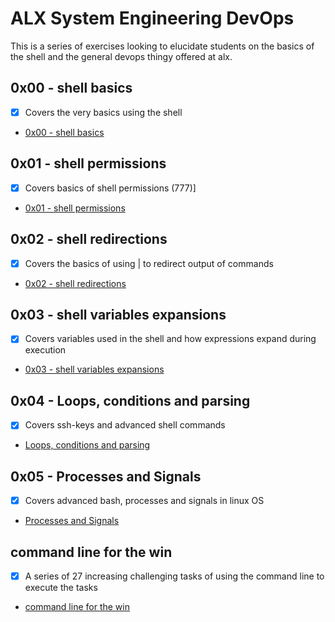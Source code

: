 # ALX System Engineering DevOps
This is a series of exercises looking to elucidate students on the basics of the shell and the general devops thingy offered at alx.

## 0x00 - shell basics
- [x] Covers the very basics using the shell
- [0x00 - shell basics](/0x00-shell_basics)

## 0x01 - shell permissions
- [x] Covers basics of shell permissions (777)]
- [0x01 - shell permissions](/0x01-shell_permissions)

## 0x02 - shell redirections
- [x] Covers the basics of using | to redirect output of commands
- [0x02 - shell redirections](/0x02-shell_permissions)

## 0x03 - shell variables expansions
- [x] Covers variables used in the shell and how expressions expand during execution
- [0x03 - shell variables expansions](/0x03-shell_variables_expansions)

## 0x04 - Loops, conditions and parsing
- [x] Covers ssh-keys and advanced shell commands
- [Loops, conditions and parsing](/0x04-loops_conditions_and_parsing)

## 0x05 - Processes and Signals
- [x] Covers advanced bash, processes and signals in linux OS
- [Processes and Signals](/0x05-processes_and_signals)

## command line for the win
- [x] A series of 27 increasing challenging tasks of using the command line to execute the tasks
- [command line for the win](/command_line_for_the_win)
